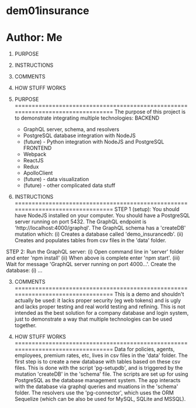 # dem01insurance
# Author: Me

1. PURPOSE
2. INSTRUCTIONS
3. COMMENTS
4. HOW STUFF WORKS

1. PURPOSE
================================================================================
The purpose of this project is to demonstrate integrating multiple technologies:
    BACKEND
    - GraphQL server, schema, and resolvers
    - PostgreSQL database integration with NodeJS
    * (future) - Python integration with NodeJS and PostgreSQL
    FRONTEND
    - Webpack
    - ReactJS
    - Redux
    - ApolloClient
    * (future) - data visualization
    * (future) - other complicated data stuff


2. INSTRUCTIONS
================================================================================
STEP 1 (setup):
You should have NodeJS installed on your computer.
You should have a PostgreSQL server running on port 5432.
The GraphQL endpoint is 'http://localhost:4000/graphql'.
The GraphQL schema has a 'createDB' mutation which:
    (i)  Creates a database called 'demo_insurancedb'.
    (ii) Creates and populates tables from csv files in the 'data' folder.

STEP 2: 
Run the GraphQL server:
    (i)   Open command line in 'server' folder and enter 'npm install'
    (ii)  When above is complete enter 'npm start'.
    (iii) Wait for message 'GraphQL server running on port 4000...'.
Create the database:
    (i) ...

3. COMMENTS
================================================================================
This is a demo and shouldn't actually be used: it lacks proper security (eg web tokens) and is ugly and lacks proper testing and real world testing and refining.
This is not intended as the best solution for a company database and login system, just to demonstrate a way that multiple technologies can be used together.

4. HOW STUFF WORKS
================================================================================
Data for policies, agents, employees, premium rates, etc, lives in csv files in the 'data' folder. The first step is to create a new database with tables based on these csv files. This is done with the script 'pg-setupdb', and is triggered by the mutation 'createDB' in the 'schema' file. The scripts are set up for using PostgreSQL as the database management system. The app interacts with the database via graphql queries and muations in the 'schema' folder. The resolvers use the 'pg-connector', which uses the ORM Sequelize (which can be also be used for MySQL, SQLite and MSSQL). 









